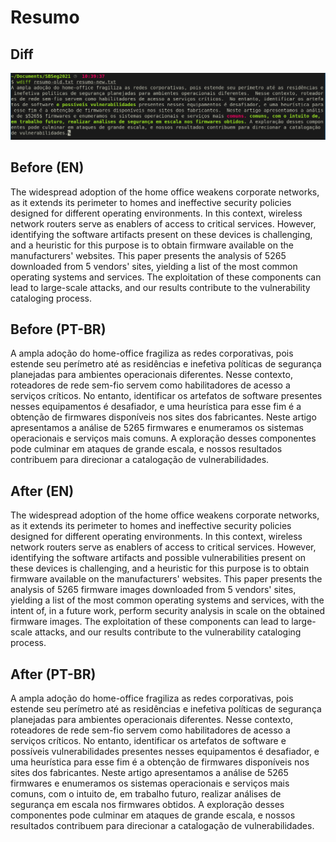 # Resumo

## Diff
![resumo.png](resumo.png)

## Before (EN)
The widespread adoption of the home office weakens corporate networks, as it extends its perimeter to homes and ineffective security policies designed for different operating environments. In this context, wireless network routers serve as enablers of access to critical services. However, identifying the software artifacts present on these devices is challenging, and a heuristic for this purpose is to obtain firmware available on the manufacturers' websites. This paper presents the analysis of $5265$ downloaded from $5$ vendors' sites, yielding a list of the most common operating systems and services. The exploitation of these components can lead to large-scale attacks, and our results contribute to the vulnerability cataloging process.

## Before (PT-BR)
A ampla adoção do home-office fragiliza as redes corporativas, pois estende seu perímetro até as residências e inefetiva políticas de segurança planejadas para ambientes operacionais diferentes.  Nesse contexto, roteadores de rede sem-fio servem como habilitadores de acesso a serviços críticos.  No entanto, identificar os artefatos de software presentes nesses equipamentos é desafiador, e uma heurística para esse fim é a obtenção de firmwares disponíveis nos sites dos fabricantes.  Neste artigo apresentamos a análise de $5265$ firmwares e enumeramos os sistemas operacionais e serviços mais comuns.  A exploração desses componentes pode culminar em ataques de grande escala, e nossos resultados contribuem para direcionar a catalogação de vulnerabilidades.

## After (EN)
The widespread adoption of the home office weakens corporate networks, as it extends its perimeter to homes and ineffective security policies designed for different operating environments. In this context, wireless network routers serve as enablers of access to critical services. However, identifying the software artifacts and possible vulnerabilities present on these devices is challenging, and a heuristic for this purpose is to obtain firmware available on the manufacturers' websites. This paper presents the analysis of $5265$ firmware images downloaded from $5$ vendors' sites, yielding a list of the most common operating systems and services, with the intent of, in a future work, perform security analysis in scale on the obtained firmware images. The exploitation of these components can lead to large-scale attacks, and our results contribute to the vulnerability cataloging process.

## After (PT-BR)
A ampla adoção do home-office fragiliza as redes corporativas, pois estende seu perímetro até as residências e inefetiva políticas de segurança planejadas para ambientes operacionais diferentes.  Nesse contexto, roteadores de rede sem-fio servem como habilitadores de acesso a serviços críticos.  No entanto, identificar os artefatos de software e possíveis vulnerabilidades presentes nesses equipamentos é desafiador, e uma heurística para esse fim é a obtenção de firmwares disponíveis nos sites dos fabricantes.  Neste artigo apresentamos a análise de $5265$ firmwares e enumeramos os sistemas operacionais e serviços mais comuns, com o intuito de, em trabalho futuro, realizar análises de segurança em escala nos firmwares obtidos. A exploração desses componentes pode culminar em ataques de grande escala, e nossos resultados contribuem para direcionar a catalogação de vulnerabilidades.